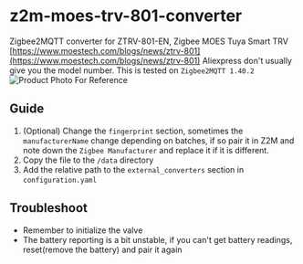 # z2m-moes-trv-801-converter
Zigbee2MQTT converter for ZTRV-801-EN, Zigbee MOES Tuya Smart TRV [https://www.moestech.com/blogs/news/ztrv-801](https://www.moestech.com/blogs/news/ztrv-801) Aliexpress don't usually give you the model number. This is tested on `Zigbee2MQTT 1.40.2`
![Product Photo For Reference](https://cdn.shopifycdn.net/s/files/1/0531/3206/6981/files/1_480x480.png?v=1702610781) 
## Guide
1. (Optional) Change the `fingerprint` section, sometimes the `manufacturerName` change depending on batches, if so pair it in Z2M and note down the `Zigbee Manufacturer` and replace it if it is different.
2. Copy the file to the `/data` directory
3. Add the relative path to the `external_converters` section in `configuration.yaml`
## Troubleshoot
- Remember to initialize the valve
- The battery reporting is a bit unstable, if you can't get battery readings, reset(remove the battery) and pair it again
